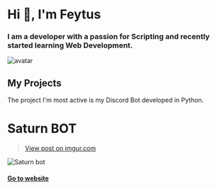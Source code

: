 # Hi 👋, I'm Feytus


### I am a developer with a passion for Scripting and recently started learning Web Development.

![avatar](https://avatars.githubusercontent.com/u/35037869?v=4)

## My Projects

The project I'm most active is my Discord Bot developed in Python.

# Saturn BOT
<blockquote class="imgur-embed-pub" lang="en" data-id="cDqAjKH"><a href="https://imgur.com/cDqAjKH">View post on imgur.com</a></blockquote><script async src="//s.imgur.com/min/embed.js" charset="utf-8"></script>

![Saturn bot](https://cdn.icon-icons.com/icons2/2613/PNG/512/astronomy_neptune_galaxy_planet_space_system_universe_icon_156870.png)

#### [Go to website](https://feytus.github.io/Neptun)
